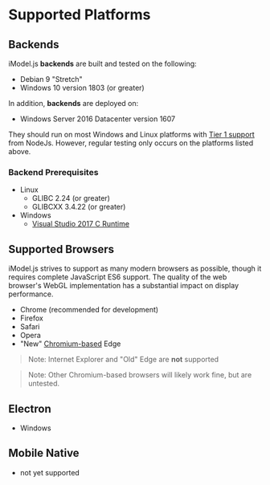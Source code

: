 # Supported Platforms

## Backends

iModel.js **backends** are built and tested on the following:

- Debian 9 "Stretch"
- Windows 10 version 1803 (or greater)

In addition, **backends** are deployed on:

- Windows Server 2016 Datacenter version 1607

They should run on most Windows and Linux platforms with [Tier 1 support](https://github.com/nodejs/node/blob/master/BUILDING.md#platform-list) from NodeJs. However, regular testing only occurs on the platforms listed above.

### Backend Prerequisites

- Linux
  - GLIBC 2.24 (or greater)
  - GLIBCXX 3.4.22 (or greater)
- Windows
  - [Visual Studio 2017 C Runtime](https://support.microsoft.com/en-us/help/2977003/the-latest-supported-visual-c-downloads)

## Supported Browsers

iModel.js strives to support as many modern browsers as possible, though it requires complete JavaScript ES6 support. The quality of the web browser's WebGL implementation has a substantial impact on display performance.

- Chrome (recommended for development)
- Firefox
- Safari
- Opera
- "New" [Chromium-based](https://www.microsoftedgeinsider.com) Edge

> Note: Internet Explorer and "Old" Edge are **not** supported

> Note: Other Chromium-based browsers will likely work fine, but are untested.

## Electron

- Windows

## Mobile Native

- not yet supported
